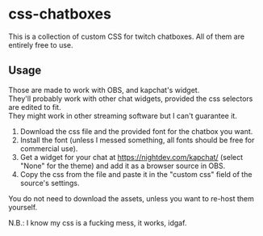 # css-chatboxes

This is a collection of custom CSS for twitch chatboxes. 
All of them are entirely free to use.

## Usage
Those are made to work with OBS, and kapchat's widget.    
They'll probably work with other chat widgets, provided the css selectors are edited to fit.    
They might work in other streaming software but I can't guarantee it.

1. Download the css file and the provided font for the chatbox you want.
2. Install the font (unless I messed something, all fonts should be free for commercial use).
3. Get a widget for your chat at https://nightdev.com/kapchat/ (select "None" for the theme) and add it as a browser source in OBS.
4. Copy the css from the file and paste it in the "custom css" field of the source's settings.

You do not need to download the assets, unless you want to re-host them yourself.

N.B.: I know my css is a fucking mess, it works, idgaf.
